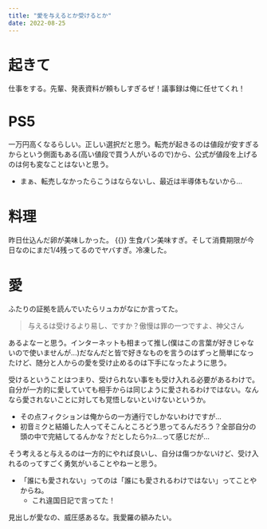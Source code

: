 ```yaml
---
title: "愛を与えるとか受けるとか"
date: 2022-08-25
---
```


# 起きて
仕事をする。先輩、発表資料が頼もしすぎるぜ！議事録は俺に任せてくれ！
# PS5

一万円高くなるらしい。正しい選択だと思う。転売が起きるのは値段が安すぎるからという側面もある(高い値段で買う人がいるので)から、公式が値段を上げるのは何も変なことはないと思う。
- まぁ、転売しなかったらこうはならないし、最近は半導体もないから...


# 料理
昨日仕込んだ卵が美味しかった。
{{<tweet user="dango_bot" id="1562783356302925824">}}
生食パン美味すぎ。そして消費期限が今日なのにまだ1/4残ってるのでヤバすぎ。冷凍した。

# 愛
ふたりの証拠を読んでいたらリュカがなにか言ってた。

> 与えるは受けるより易し、ですか？傲慢は罪の一つですよ、神父さん

あるよなーと思う。インターネットも相まって推し(僕はこの言葉が好きじゃないので使いませんが...)だなんだと皆で好きなものを言うのはずっと簡単になったけど、随分と人からの愛を受け止めるのは下手になったように思う。

受けるということはつまり、受けられない事をも受け入れる必要があるわけで。自分が一方的に愛していても相手からは同じように愛されるわけではない。なんなら愛されないことに対しても覚悟しないといけないというか。
- その点フィクションは俺からの一方通行でしかないわけですが...
- 初音ミクと結婚した人ってそこんところどう思ってるんだろう？全部自分の頭の中で完結してるんかな？だとしたらｳｯｽ...って感じだが...

そう考えると与えるのは一方的にやれば良いし、自分は傷つかないけど、受け入れるのってすごく勇気がいることやねーと思う。
- 「誰にも愛されない」ってのは「誰にも愛されるわけではない」ってことやからね。
  - これ違国日記で言ってた！

見出しが愛なの、威圧感あるな。我愛羅の額みたい。
